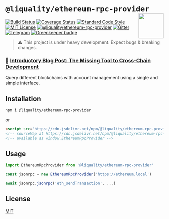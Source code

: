# `@liquality/ethereum-rpc-provider` <img align="right" src="https://raw.githubusercontent.com/liquality/chainabstractionlayer/master/liquality-logo.png" height="80px" />

[![Build Status](https://travis-ci.com/liquality/chainabstractionlayer.svg?branch=master)](https://travis-ci.com/liquality/chainabstractionlayer)
[![Coverage Status](https://coveralls.io/repos/github/liquality/chainabstractionlayer/badge.svg?branch=master)](https://coveralls.io/github/liquality/chainabstractionlayer?branch=master)
[![Standard Code Style](https://img.shields.io/badge/codestyle-standard-brightgreen.svg)](https://github.com/standard/standard)
[![MIT License](https://img.shields.io/badge/license-MIT-brightgreen.svg)](../../LICENSE.md)
[![@liquality/ethereum-rpc-provider](https://img.shields.io/npm/dt/@liquality/ethereum-rpc-provider.svg)](https://npmjs.com/package/@liquality/ethereum-rpc-provider)
[![Gitter](https://img.shields.io/gitter/room/liquality/Lobby.svg)](https://gitter.im/liquality/Lobby?source=orgpage)
[![Telegram](https://img.shields.io/badge/chat-on%20telegram-blue.svg)](https://t.me/Liquality) [![Greenkeeper badge](https://badges.greenkeeper.io/liquality/chainabstractionlayer.svg)](https://greenkeeper.io/)

> :warning: This project is under heavy development. Expect bugs & breaking changes.

### :pencil: [Introductory Blog Post: The Missing Tool to Cross-Chain Development](https://medium.com/liquality/the-missing-tool-to-cross-chain-development-2ebfe898efa1)

Query different blockchains with account management using a single and simple interface.

## Installation

```bash
npm i @liquality/ethereum-rpc-provider
```

or

```html
<script src="https://cdn.jsdelivr.net/npm/@liquality/ethereum-rpc-provider@0.2.3/dist/ethereum-rpc-provider.min.js"></script>
<!-- sourceMap at https://cdn.jsdelivr.net/npm/@liquality/ethereum-rpc-provider@0.2.3/dist/ethereum-rpc-provider.min.js.map -->
<!-- available as window.EthereumRpcProvider -->
```

## Usage

```js
import EthereumRpcProvider from '@liquality/ethereum-rpc-provider'

const jsonrpc = new EthereumRpcProvider('https://ethereum.local')

await jsonrpc.jsonrpc('eth_sendTransaction', ...)
```

## License

[MIT](../../LICENSE.md)
